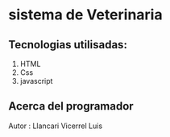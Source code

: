 # sistema de Veterinaria
## Tecnologias utilisadas:
1. HTML
2. Css
3. javascript

## Acerca del programador
Autor : Llancari Vicerrel Luis